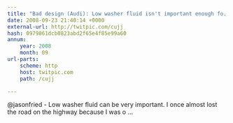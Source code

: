 ```yaml
---
title: "Bad design (Audi): Low washer fluid isn't important enough fo... on Twitpic"
date: 2008-09-23 21:40:14 +0000
external-url: http://twitpic.com/cujj
hash: 0979861dcb0823abd2f65e4f85e99a60
annum:
    year: 2008
    month: 09
url-parts:
    scheme: http
    host: twitpic.com
    path: /cujj

---
```


@jasonfried  - Low washer fluid can be very important. I once almost lost the road on the highway because I was o ...
